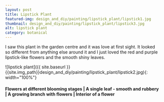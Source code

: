 ```yaml
---
layout: post
title: Lipstick Plant
featured-img: design_and_diy/painting/lipstick_plant/lipstick1.jpg
thumbnail: design_and_diy/painting/lipstick_plant/lipstick3.jpg
alt: lipstick plant
category: botanical
---
```


I saw this plant in the garden centre and it was love at first sight. It looked so different from anything else around it and I just loved the red and purple lipstick-like flowers and the smooth shiny leaves.

![lipstick plant]({{ site.baseurl }}{{site.img_path}}design_and_diy/painting/lipstick_plant/lipstick2.jpg){: width="100%"}

#### Flowers at different blooming stages | A single leaf - smooth and rubbery | A growing branch with flowers | Interior of a flower
